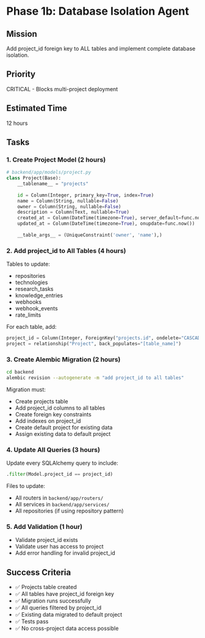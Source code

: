 # Phase 1b: Database Isolation Agent

## Mission
Add project_id foreign key to ALL tables and implement complete database isolation.

## Priority
CRITICAL - Blocks multi-project deployment

## Estimated Time
12 hours

## Tasks

### 1. Create Project Model (2 hours)
```python
# backend/app/models/project.py
class Project(Base):
    __tablename__ = "projects"
    
    id = Column(Integer, primary_key=True, index=True)
    name = Column(String, nullable=False)
    owner = Column(String, nullable=False)
    description = Column(Text, nullable=True)
    created_at = Column(DateTime(timezone=True), server_default=func.now())
    updated_at = Column(DateTime(timezone=True), onupdate=func.now())
    
    __table_args__ = (UniqueConstraint('owner', 'name'),)
```

### 2. Add project_id to All Tables (4 hours)
Tables to update:
- repositories
- technologies
- research_tasks
- knowledge_entries
- webhooks
- webhook_events
- rate_limits

For each table, add:
```python
project_id = Column(Integer, ForeignKey("projects.id", ondelete="CASCADE"), nullable=False, index=True)
project = relationship("Project", back_populates="[table_name]")
```

### 3. Create Alembic Migration (2 hours)
```bash
cd backend
alembic revision --autogenerate -m "add project_id to all tables"
```

Migration must:
- Create projects table
- Add project_id columns to all tables
- Create foreign key constraints
- Add indexes on project_id
- Create default project for existing data
- Assign existing data to default project

### 4. Update All Queries (3 hours)
Update every SQLAlchemy query to include:
```python
.filter(Model.project_id == project_id)
```

Files to update:
- All routers in `backend/app/routers/`
- All services in `backend/app/services/`
- All repositories (if using repository pattern)

### 5. Add Validation (1 hour)
- Validate project_id exists
- Validate user has access to project
- Add error handling for invalid project_id

## Success Criteria
- ✅ Projects table created
- ✅ All tables have project_id foreign key
- ✅ Migration runs successfully
- ✅ All queries filtered by project_id
- ✅ Existing data migrated to default project
- ✅ Tests pass
- ✅ No cross-project data access possible
